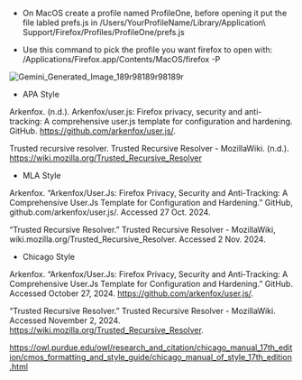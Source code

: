 - On MacOS create a profile named ProfileOne, before opening it put the file labled prefs.js in /Users/YourProfileName/Library/Application\ Support/Firefox/Profiles/ProfileOne/prefs.js 

- Use this command to pick the profile you want firefox to open with: /Applications/Firefox.app/Contents/MacOS/firefox -P

![Gemini_Generated_Image_189r98189r98189r](https://github.com/user-attachments/assets/9b3a4880-aade-47b9-809c-928518ab60f2)

- APA Style

Arkenfox. (n.d.). Arkenfox/user.js: Firefox privacy, security and anti-tracking: A comprehensive user.js template for configuration and hardening. GitHub. https://github.com/arkenfox/user.js/. 

Trusted recursive resolver. Trusted Recursive Resolver - MozillaWiki. (n.d.). https://wiki.mozilla.org/Trusted_Recursive_Resolver 

- MLA Style

Arkenfox. “Arkenfox/User.Js: Firefox Privacy, Security and Anti-Tracking: A Comprehensive User.Js Template for Configuration and Hardening.” GitHub, github.com/arkenfox/user.js/. Accessed 27 Oct. 2024. 

“Trusted Recursive Resolver.” Trusted Recursive Resolver - MozillaWiki, wiki.mozilla.org/Trusted_Recursive_Resolver. Accessed 2 Nov. 2024. 


- Chicago Style

Arkenfox. “Arkenfox/User.Js: Firefox Privacy, Security and Anti-Tracking: A Comprehensive User.Js Template for Configuration and Hardening.” GitHub. Accessed October 27, 2024. https://github.com/arkenfox/user.js/. 

“Trusted Recursive Resolver.” Trusted Recursive Resolver - MozillaWiki. Accessed November 2, 2024. https://wiki.mozilla.org/Trusted_Recursive_Resolver. 









https://owl.purdue.edu/owl/research_and_citation/chicago_manual_17th_edition/cmos_formatting_and_style_guide/chicago_manual_of_style_17th_edition.html
